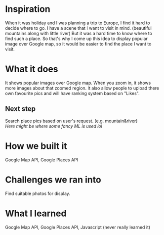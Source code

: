 # Inspiration
When it was holiday and I was planning a trip to Europe, I find it hard to decide where to go. I have a scene that I want to visit in mind. (beautiful mountains along with little river) But it was a hard time to know where to find such a place. So that's why I come up this idea to display popular image over Google map, so it would be easier to find the place I want to visit.

# What it does
It shows popular images over Google map. When you zoom in, it shows more images about that zoomed region. It also allow people to upload there own favourite pics and will have ranking system based on "Likes".

## Next step
Search place pics based on user's request. (e.g. mountain&river)    
_Here might be where some fancy ML is used lol_

# How we built it
Google Map API, Google Places API

# Challenges we ran into
Find suitable photos for display.

# What I learned
Google Map API, Google Places API, Javascript (never really learned it)
